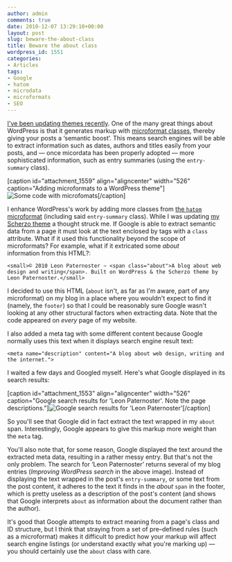 ```yaml
---
author: admin
comments: true
date: 2010-12-07 13:29:10+00:00
layout: post
slug: beware-the-about-class
title: Beware the about class
wordpress_id: 1551
categories:
- Articles
tags:
- Google
- hatom
- microdata
- microformats
- SEO
---
```


[I've been updating themes recently](http://leonpaternoster.com/2010/12/the-scherzo-theme-for-wordpress-update/). One of the many great things about WordPress is that it generates markup with [microformat classes](http://microformats.org/), thereby giving your posts a ‘semantic boost’. This means search engines will be able to extract information such as dates, authors and titles easily from your posts, and — once micordata has been properly adopted — more sophisticated information, such as entry summaries (using the `entry-summary` class).

[caption id="attachment_1559" align="aligncenter" width="526" caption="Adding microformats to a WordPress theme"]![Some code with microfomats](http://leonpaternoster.com/wp-content/uploads/2010/12/code.jpg)[/caption]

I enhance WordPress's work by adding more classes from [the `hatom` microformat](http://microformats.org/wiki/hatom) (including said `entry-summary` class). While I was updating [my Scherzo theme](http://leonpaternoster.com/2010/12/the-scherzo-theme-for-wordpress-update/) a thought struck me. If Google is able to extract semantic data from a page it must look at the text enclosed by tags with a `class` attribute. What if it used this functionality beyond the scope of microformats? For example, what if it extricated some _about_ information from this HTML?:

`<small>© 2010 Leon Paternoster ∼ <span class="about">A blog about web design and writing</span>. Built on WordPress & the Scherzo theme by Leon Paternoster.</small>`

I decided to use this HTML (`about` isn't, as far as I'm aware, part of any microformat) on my blog in a place where you wouldn't expect to find it (namely, the `footer`) so that I could be reasonably sure Google wasn't looking at any other structural factors when extracting data. Note that the code appeared on _every_ page of my website.

I also added a meta tag with some different content because Google normally uses this text when it displays search engine result text:

`<meta name="description" content="A blog about web design, writing and the internet.">`

I waited a few days and Googled myself. Here's what Google displayed in its search results:

[caption id="attachment_1553" align="aligncenter" width="526" caption="Google search results for 'Leon Paternoster'. Note the page descriptions."]![Google search results for 'Leon Paternoster'](http://leonpaternoster.com/wp-content/uploads/2010/12/google-search.jpg)[/caption]

So you'll see that Google did in fact extract the text wrapped in my `about` span. Interestingly, Google appears to give this markup more weight than the `meta` tag.

You'll also note that, for some reason, Google displayed the text around the extracted meta data, resulting in a rather messy entry. But that's not the only problem. The search for ‘Leon Paternoster’ returns several of my blog entries (_Improving WordPress search_ in the above image). Instead of displaying the text wrapped in the post's `entry-summary`, or some text from the post content, it adheres to the text it finds in the _about_ `span` in the footer, which is pretty useless as a description of the post's content (and shows that Google interprets `about` as information about the document rather than the author).

It's good that Google attempts to extract meaning from a page's class and ID structure, but I think that straying from a set of pre–defined rules (such as a microformat) makes it difficult to predict how your markup will affect search engine listings (or understand exactly what you're marking up) —you should certainly use the `about` class with care.
